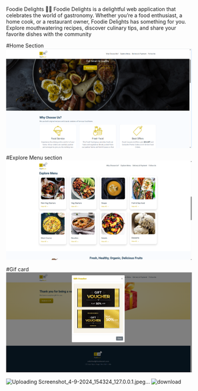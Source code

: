 Foodie Delights 🍔🍰
Foodie Delights is a delightful web application that celebrates the world of gastronomy. Whether you’re a food enthusiast, a home cook, or a restaurant owner, Foodie Delights has something for you. Explore mouthwatering recipes, discover culinary tips, and share your favorite dishes with the community

#Home Section
![image alt](https://github.com/Akshay-akshy/FoodMunch-web/blob/8bc33be7f4a725d3261eb6860e176efd96f1a83d/template1%20.png?raw=true)

#Explore Menu section
![image alt](https://github.com/Akshay-akshy/FoodMunch-web/blob/a4b92fcac082b6b83e7ede86024f5a5b875d65fb/template%202.png?raw=true)

#Gif card 
![image alt](https://github.com/Akshay-akshy/FoodMunch-web/blob/28e0c6e1795c6d23c913efd92a7a5228761fbe6e/template%203.png?raw=true)

![Uploading Screenshot_4-9-2024_154324_127.0.0.1.jpeg…](?raw=true)
![download](https://github.com/user-attachments/assets/5e3f2511-a6a9-44af-b9cb-e9ddfa2cf594)


